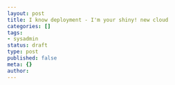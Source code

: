 ```yaml
---
layout: post
title: I know deployment - I'm your shiny! new cloud
categories: []
tags:
- sysadmin
status: draft
type: post
published: false
meta: {}
author: 
---
```


